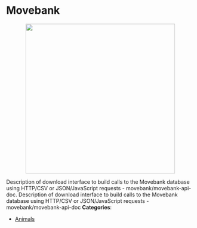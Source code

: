 # Movebank

<p align="center">
    <img width="400" src="https://raw.githubusercontent.com/awesome-apis/awesome-apis/apis/movebank/logo_256x256.png" />
</p>


Description of download interface to build calls to the Movebank database using HTTP/CSV or JSON/JavaScript requests - movebank/movebank-api-doc. Description of download interface to build calls to the Movebank database using HTTP/CSV or JSON/JavaScript requests - movebank/movebank-api-doc
**Categories**:

- [Animals](https://github/awesome-apis/awesome-apis#animals)



